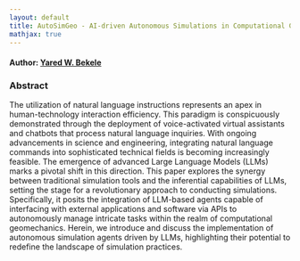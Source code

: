 ```yaml
---
layout: default
title: AutoSimGeo - AI-driven Autonomous Simulations in Computational Geomechanics via Natural Language Instructions
mathjax: true
---
```


#### Author: [Yared W. Bekele](https://yaredwb.github.io/)


### Abstract

The utilization of natural language instructions represents an apex in human-technology interaction efficiency. This paradigm is conspicuously demonstrated through the deployment of voice-activated virtual assistants and chatbots that process natural language inquiries. With ongoing advancements in science and engineering, integrating natural language commands into sophisticated technical fields is becoming increasingly feasible. The emergence of advanced Large Language Models (LLMs) marks a pivotal shift in this direction. This paper explores the synergy between traditional simulation tools and the inferential capabilities of LLMs, setting the stage for a revolutionary approach to conducting simulations. Specifically, it posits the integration of LLM-based agents capable of interfacing with external applications and software via APIs to autonomously manage intricate tasks within the realm of computational geomechanics. Herein, we introduce and discuss the implementation of autonomous simulation agents driven by LLMs, highlighting their potential to redefine the landscape of simulation practices.


